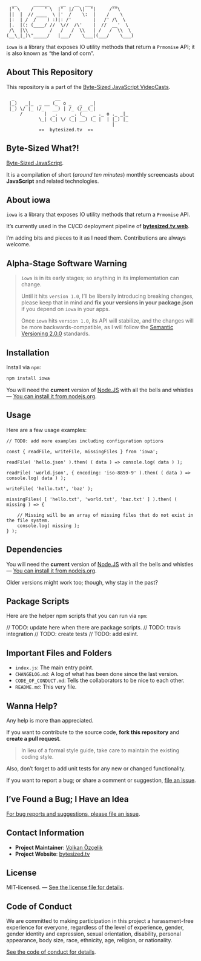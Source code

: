 ```
  __      ______    __   __  ___       __
 |" \    /    " \  |"  |/  \|  "|     /""\
 ||  |  // ____  \ |'  /    \:  |    /    \
 |:  | /  /    ) :)|: /'        |   /' /\  \
 |.  |(: (____/ //  \//  /\'    |  //  __'  \
 /\  |\\        /   /   /  \\   | /   /  \\  \
(__\_|_)\"_____/   |___/    \___|(___/    \___)
```

`iowa` is a library that exposes IO utility methods that return a `Prmomise` API; it is also known as “the land of corn”.

## About This Repository

This repository is a part of the [Byte-Sized JavaScript VideoCasts][vidcast].

```
  _               __
 |_)   _|_  _ __ (_  o _   _   _|
 |_) \/ |_ (/_   __) | /_ (/__(_|
     /        |  _.     _. (_   _ ._ o ._ _|_
            \_| (_| \/ (_| __) (_ |  | |_) |_
                                       |
            »»  bytesized.tv  ««
```

## Byte-Sized What?!

[Byte-Sized JavaScript][vidcast].

It is a compilation of short (*around ten minutes*) monthly screencasts about **JavaScript** and related technologies.

[vidcast]: https://bytesized.tv/ "ByteSized.TV"

## About **iowa**

`iowa` is a library that exposes IO utility methods that return a `Prmomise` API.

It’s currently used in the CI/CD deployment pipeline of [**bytesized.tv.web**](https://github.com/jsbites/bytesized.tv.web).

I’m adding bits and pieces to it as I need them. Contributions are always welcome.


## Alpha-Stage Software Warning

> `iowa` is in its early stages; so anything in its implementation can change.
>
> Until it hits `version 1.0`, I’ll be liberally introducing breaking changes, please keep that in mind and **fix your versions in your package.json** if you depend on `iowa` in your apps.
>
> Once `iowa` hits `version 1.0`, its API will stabilize, and the changes will be more backwards-compatible, as I will follow the [Semantic Versioning 2.0.0](http://semver.org/spec/v2.0.0.html) standards.

## Installation

Install via `npm`:

```bash
npm install iowa
```

You will need the **current** version of [Node.JS](https://nodejs.org/) with all the bells and whistles — [You can install it from nodejs.org](https://nodejs.org/).

## Usage

Here are a few usage examples:

```
// TODO: add more examples including configuration options

const { readFile, writeFile, missingFiles } from 'iowa';

readFile( 'hello.json' ).then( ( data ) => console.log( data ) );

readFile( 'world.json', { encoding: 'iso-8859-9' ).then( ( data ) => console.log( data ) );

writeFile( 'hello.txt', 'baz' );

missingFiles( [ 'hello.txt', 'world.txt', 'baz.txt' ] ).then( ( missing ) => {

    // Missing will be an array of missing files that do not exist in the file system.
    console.log( missing );
} );

```

## Dependencies

You will need the **current** version of [Node.JS](https://nodejs.org/) with all the bells and whistles — [You can install it from nodejs.org](https://nodejs.org/).

Older versions might work too; though, why stay in the past?

## Package Scripts

Here are the helper npm scripts that you can run via `npm`:

// TODO: update here when there are package scripts.
// TODO: travis integration
// TODO: create tests
// TODO: add eslint.

## Important Files and Folders

* `index.js`: The main entry point.
* `CHANGELOG.md`: A log of what has been done since the last version.
* `CODE_OF_CONDUCT.md`: Tells the collaborators to be nice to each other.
* `README.md`: This very file.

## Wanna Help?

Any help is more than appreciated.

If you want to contribute to the source code, **fork this repository** and **create a pull request**.

> In lieu of a formal style guide, take care to maintain the existing coding style.

Also, don’t forget to add unit tests for any new or changed functionality.

If you want to report a bug; or share a comment or suggestion, [file an issue](https://github.com/iowa/bytesized.tv.app/issues/new).

## I’ve Found a Bug; I Have an Idea

[For bug reports and suggestions, please file an issue](https://github.com/jsbites/iowa/issues/new).

## Contact Information

* **Project Maintainer**: [Volkan Özçelik](https://volkan.io/)
* **Project Website**: [bytesized.tv](https://bytesized.tv)

## License

MIT-licensed. — [See the license file for details](LICENSE.md).

## Code of Conduct

We are committed to making participation in this project a harassment-free experience for everyone, regardless of the level of experience, gender, gender identity and expression, sexual orientation, disability, personal appearance, body size, race, ethnicity, age, religion, or nationality.

[See the code of conduct for details](CODE_OF_CONDUCT.md).
